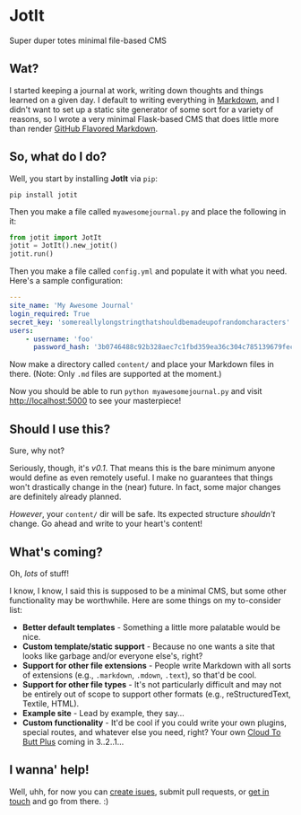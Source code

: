 # JotIt

Super duper totes minimal file-based CMS

## Wat?

I started keeping a journal at work, writing down thoughts and things learned on a given day. I default to writing everything in [Markdown](https://daringfireball.net/projects/markdown/ 'Markdown'), and I didn't want to set up a static site generator of some sort for a variety of reasons, so I wrote a very minimal Flask-based CMS that does little more than render [GitHub Flavored Markdown](https://help.github.com/articles/basic-writing-and-formatting-syntax/ 'Writing on GitHub / Basic writing and formatting syntax').

## So, what do I do?

Well, you start by installing **JotIt** via `pip`:

```shell
pip install jotit
```

Then you make a file called `myawesomejournal.py` and place the following in it:

```python
from jotit import JotIt
jotit = JotIt().new_jotit()
jotit.run()
```

Then you make a file called `config.yml` and populate it with what you need. Here's a sample configuration:

```yaml
---
site_name: 'My Awesome Journal'
login_required: True
secret_key: 'somereallylongstringthatshouldbemadeupofrandomcharacters'
users:
    - username: 'foo'
      password_hash: '3b0746488c92b328aec7c1fbd359ea36c304c785139679fec2de43dbbd0a3739badef548de6981f9ace7340d9e0d85bc420eef7864a6af1edf813b535265ce5f'  # This is a sha512 hash for 'wat' (without quotes)
```

Now make a directory called `content/` and place your Markdown files in there. (Note: Only `.md` files are supported at the moment.)

Now you should be able to run `python myawesomejournal.py` and visit [http://localhost:5000](http://localhost:5000) to see your masterpiece!

## Should I use this?

Sure, why not?

Seriously, though, it's *v0.1*. That means this is the bare minimum anyone would define as even remotely useful. I make no guarantees that things won't drastically change in the (near) future. In fact, some major changes are definitely already planned.

*However*, your `content/` dir will be safe. Its expected structure *shouldn't* change. Go ahead and write to your heart's content!

## What's coming?

Oh, *lots* of stuff!

I know, I know, I said this is supposed to be a minimal CMS, but some other functionality may be worthwhile. Here are some things on my to-consider list:

- **Better default templates** - Something a little more palatable would be nice.
- **Custom template/static support** - Because no one wants a site that looks like garbage and/or everyone else's, right?
- **Support for other file extensions** - People write Markdown with all sorts of extensions (e.g., `.markdown`, `.mdown`, `.text`), so that'd be cool.
- **Support for other file types** - It's not particularly difficult and may not be entirely out of scope to support other formats (e.g., reStructuredText, Textile, HTML).
- **Example site** - Lead by example, they say...
- **Custom functionality** - It'd be cool if you could write your own plugins, special routes, and whatever else you need, right? Your own [Cloud To Butt Plus](https://chrome.google.com/webstore/detail/cloud-to-butt-plus/apmlngnhgbnjpajelfkmabhkfapgnoai 'Cloud To Butt Plus') coming in 3..2..1...

## I wanna' help!

Well, uhh, for now you can [create isues](https://github.com/nkantar/JotIt/issues/new 'New Issue'), submit pull requests, or [get in touch](mailto:nik@nkantar.com 'Email me') and go from there. :)

